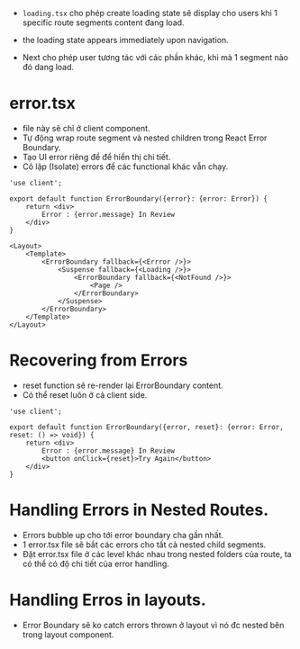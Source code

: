 - `loading.tsx` cho phép create loading state sẽ display cho users khi 1 specific route segments content đang load.
- the loading state appears immediately upon navigation.


- Next cho phép user tương tác với các phần khác, khi mà 1 segment nào đó dang load.


# error.tsx
- file này sẽ chỉ ở client component.
- Tự động wrap route segment và nested children trong React Error Boundary.
- Tạo UI error riêng để để hiển thị chi tiết.
- Cô lập (Isolate) errors để các functional khác vẫn chạy.


```
'use client';

export default function ErrorBoundary({error}: {error: Error}) {
    return <div>
        Error : {error.message} In Review
    </div>
}

```

```
<Layout>
    <Template>
        <ErrorBoundary fallback={<Errror />}>
            <Suspense fallback={<Loading />}>
                <ErrorBoundary fallback={<NotFound />}>
                    <Page />
                </ErrorBoundary>
            </Suspense>
        </ErrorBoundary>
    </Template>
</Layout>

```


# Recovering from Errors
- reset function sẽ re-render lại ErrorBoundary content.
- Có thể reset luôn ở cả client side.


```
'use client';

export default function ErrorBoundary({error, reset}: {error: Error, reset: () => void}) {
    return <div>
        Error : {error.message} In Review
        <button onClick={reset}>Try Again</button>
    </div>
}

```

# Handling Errors in Nested Routes.
- Errors bubble up cho tới error boundary cha gần nhất.
- 1 error.tsx file sẽ bắt các errors cho tất cả nested child segments.
- Đặt error.tsx file ở các level khác nhau trong nested folders của route, ta có thể có độ chi tiết của error handling.

# Handling Erros in layouts.
- Error Boundary sẽ ko catch errors thrown ở layout vì nó đc nested bên trong layout component.
